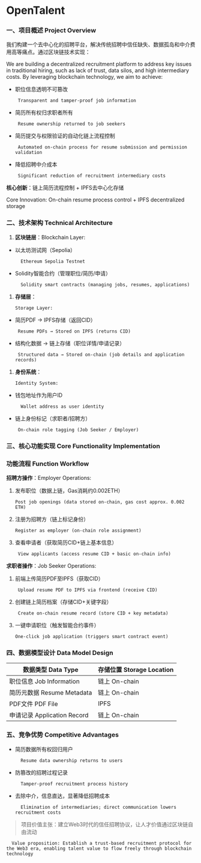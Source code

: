 # OpenTalent

### **一、项目概述** Project Overview

我们构建一个去中心化的招聘平台，解决传统招聘中信任缺失、数据孤岛和中介费用高等痛点。通过区块链技术实现：

We are building a decentralized recruitment platform to address key issues in traditional hiring, such as lack of trust, data silos, and high intermediary costs. By leveraging blockchain technology, we aim to achieve:

- 职位信息透明不可篡改

       Transparent and tamper-proof job information

- 简历所有权归求职者所有

       Resume ownership returned to job seekers

- 简历提交与权限验证的自动化链上流程控制

       Automated on-chain process for resume submission and permission validation

- 降低招聘中介成本

       Significant reduction of recruitment intermediary costs

**核心创新**：链上简历流程控制 + IPFS去中心化存储 

Core Innovation: On-chain resume process control + IPFS decentralized storage

### **二、技术架构** Technical Architecture

1. **区块链层**：Blockchain Layer:
- 以太坊测试网（Sepolia）

        Ethereum Sepolia Testnet

- Solidity智能合约（管理职位/简历/申请）

        Solidity smart contracts (managing jobs, resumes, applications)

1. **存储层**：

       Storage Layer:

- 简历PDF → IPFS存储（返回CID）

       Resume PDFs → Stored on IPFS (returns CID)

- 结构化数据 → 链上存储（职位详情/申请记录）

       Structured data → Stored on-chain (job details and application records)

1. **身份系统**：

       Identity System:

- 钱包地址作为用户ID

        Wallet address as user identity

- 链上身份标记（求职者/招聘方）

       On-chain role tagging (Job Seeker / Employer)

### **三、核心功能实现** Core Functionality Implementation

### **功能流程** Function Workflow

**招聘方操作**：Employer Operations:

1. 发布职位（数据上链，Gas消耗约0.002ETH）

       Post job openings (data stored on-chain, gas cost approx. 0.002 ETH)

1. 注册为招聘方（链上标记身份）

       Register as employer (on-chain role assignment)

1. 查看申请者（获取简历CID+链上基本信息）

        View applicants (access resume CID + basic on-chain info)

**求职者操作**：Job Seeker Operations:

1. 前端上传简历PDF至IPFS（获取CID）

        Upload resume PDF to IPFS via frontend (receive CID)

1. 创建链上简历档案（存储CID+关键字段）

        Create on-chain resume record (store CID + key metadata)

1. 一键申请职位（触发智能合约事件）

       One-click job application (triggers smart contract event)

### **四、数据模型设计 Data Model Design**

| **数据类型 Data Type** | **存储位置 Storage Location** |
| --- | --- |
| 职位信息 Job Information | 链上 On-chain |
| 简历元数据 Resume Metadata | 链上 On-chain |
| PDF文件 PDF File | IPFS |
| 申请记录 Application Record | 链上 On-chain |

### **五、竞争优势 Competitive Advantages**

- 简历数据所有权回归用户

        Resume data ownership returns to users

- 防篡改的招聘过程记录

        Tamper-proof recruitment process history

- 去除中介，信息直达，显著降低招聘成本

        Elimination of intermediaries; direct communication lowers recruitment costs

> 项目价值主张：建立Web3时代的信任招聘协议，让人才价值通过区块链自由流动
> 

      Value proposition: Establish a trust-based recruitment protocol for the Web3 era, enabling talent value to flow freely through blockchain technology

